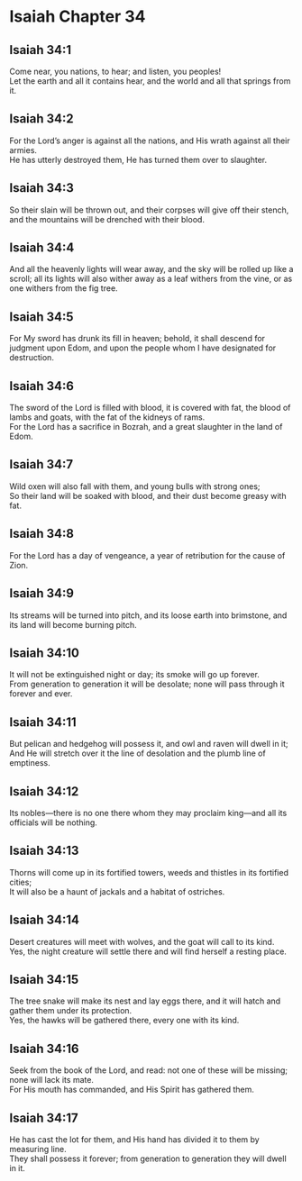 # Isaiah Chapter 34

## Isaiah 34:1  
Come near, you nations, to hear; and listen, you peoples!  
Let the earth and all it contains hear, and the world and all that springs from it.

## Isaiah 34:2  
For the Lord’s anger is against all the nations, and His wrath against all their armies.  
He has utterly destroyed them, He has turned them over to slaughter.

## Isaiah 34:3  
So their slain will be thrown out, and their corpses will give off their stench, and the mountains will be drenched with their blood.

## Isaiah 34:4  
And all the heavenly lights will wear away, and the sky will be rolled up like a scroll; all its lights will also wither away as a leaf withers from the vine, or as one withers from the fig tree.

## Isaiah 34:5  
For My sword has drunk its fill in heaven; behold, it shall descend for judgment upon Edom, and upon the people whom I have designated for destruction.

## Isaiah 34:6  
The sword of the Lord is filled with blood, it is covered with fat, the blood of lambs and goats, with the fat of the kidneys of rams.  
For the Lord has a sacrifice in Bozrah, and a great slaughter in the land of Edom.

## Isaiah 34:7  
Wild oxen will also fall with them, and young bulls with strong ones;  
So their land will be soaked with blood, and their dust become greasy with fat.

## Isaiah 34:8  
For the Lord has a day of vengeance, a year of retribution for the cause of Zion.

## Isaiah 34:9  
Its streams will be turned into pitch, and its loose earth into brimstone, and its land will become burning pitch.

## Isaiah 34:10  
It will not be extinguished night or day; its smoke will go up forever.  
From generation to generation it will be desolate; none will pass through it forever and ever.

## Isaiah 34:11  
But pelican and hedgehog will possess it, and owl and raven will dwell in it;  
And He will stretch over it the line of desolation and the plumb line of emptiness.

## Isaiah 34:12  
Its nobles—there is no one there whom they may proclaim king—and all its officials will be nothing.

## Isaiah 34:13  
Thorns will come up in its fortified towers, weeds and thistles in its fortified cities;  
It will also be a haunt of jackals and a habitat of ostriches.

## Isaiah 34:14  
Desert creatures will meet with wolves, and the goat will call to its kind.  
Yes, the night creature will settle there and will find herself a resting place.

## Isaiah 34:15  
The tree snake will make its nest and lay eggs there, and it will hatch and gather them under its protection.  
Yes, the hawks will be gathered there, every one with its kind.

## Isaiah 34:16  
Seek from the book of the Lord, and read: not one of these will be missing; none will lack its mate.  
For His mouth has commanded, and His Spirit has gathered them.

## Isaiah 34:17  
He has cast the lot for them, and His hand has divided it to them by measuring line.  
They shall possess it forever; from generation to generation they will dwell in it.
